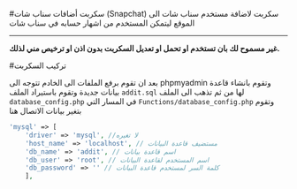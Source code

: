 #سكربت أضافات سناب شات (Snapchat)
سكربت لاضافة مستخدم سناب شات الى الموقع ليتمكن 
المستخدم من اشهار حسابه في سناب شات

---
**غير مسموح لك بان تستخدم او تحمل او تعديل السكربت بدون اذن او ترخيص مني لذلك.**

#تركيب السكربت

بعد ان تقوم برفع الملفات الى الخادم تتوجه الى 
phpmyadmin وتقوم بانشاء قاعدة بيانات جديدة
وتقوم باستيراد الملف `addit.sql` لها
من ثم تذهب الى الملف `database_config.php`
في المسار التي
```Functions/database_config.php```
وتقوم بتغير بيانات الاتصال هنا
```php
'mysql' => [
	'driver' => 'mysql', //لا تغيره
	'host_name' => 'localhost', // مستضيف قاعدة البيانات
	'db_name' => 'addit', // اسم قاعدة بيانات
	'db_user' => 'root', // اسم المستخدم لقاعدة البيانات
	'db_password' => '' // كلمة السر لمستخدم قاعدة البيانات
    ],
```


